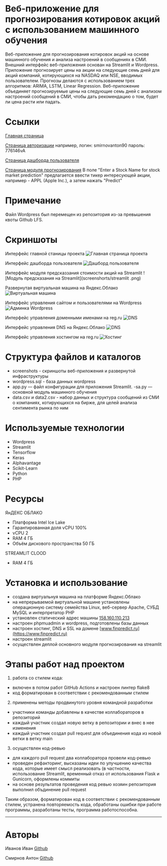 # Веб-приложение для прогнозирования котировок акций с использованием машинного обучения
Веб-приложение для прогнозирования котировок акций на основе машинного обучения и анализа настроений в сообщениях в СМИ.
Внешний интерфейс веб-приложения основан на Streamlit и Wordpress. 
Приложение прогнозирует цены на акции на следующие семь дней для акций компаний, котирующихся на NASDAQ или NSE, вводимых пользователем. 
Прогнозы делаются с использованием трех алгоритмов: ARIMA, LSTM, Linear Regression. 
Веб-приложение объединяет прогнозируемые цены на следующие семь дней с анализом настроений сообщений в СМИ, чтобы дать рекомендацию о том, будет ли цена расти или падать.

# Ссылки

[Главная страница](http://158.160.110.213/)

[Страница авторизации](http://158.160.110.213/login/)
например,
логин: smirnovanton90
пароль: 776146vA

[Страница дашборда пользователя](http://158.160.110.213/dashboard/smirnovanton90/)

[Страница модуля прогнозирования](https://vin-57-equity-market-prediction-app-f4fs3v.streamlit.app/)
В поле "Enter a Stock Name for stock market prediction" предлагается ввести тикер интересующей акции, например - APPL (Apple Inc.), а затем нажать "Predict"


# Примечание
Файл Wordpress был перемещен из репозитория из-за превышения квоты Github LFS. 

# Скриншоты
Интерфейс главной станицы проекта
![Главная страница проекта](screenshorts/main.png)

Интерфейс дашборда пользователя
![Дашборд пользователя](screenshorts/dashboard.png)

Интерфейс модуля предсказзания стоимости акций на Streamlit
![Модуль предсказания на Streamlit](screenshorts/streamlit .png)

Развернутая виртуальная машина на Яндекс.Облако
![Виртуальная машина](screenshorts/virtual_machine.png)

Интерфейс управления сайтом и пользователями на Wordpress
![Админка Wordpress](screenshorts/wordpress.png)

Интерфейс управления доменными именами на reg.ru
![DNS](screenshorts/domain.png)

Интерфейс управления DNS на Яндекс.Облако
![DNS](screenshorts/dns.png)

Интерфейс управления хостингом на reg.ru
![Хостинг](screenshorts/hosting.png)


# Структура файлов и каталогов
- screenshots - cкриншоты веб-приложения и развернутой инфраструктуры
- wordpress.sql - база данных wordpress
- app.py — файл конфигурации для приложения Streamlit.
-sa.py — основной модуль машинного обучения
- data.csv и data2.csv - набор данных и структура сообщений из СМИ о компаниях, котирующихся на бирже, для целей анализа сентимента рынка по ним

# Используемые технологии
- Wordpress
- Streamlit
- Tensorflow
- Keras
- Alphavantage
- Scikit-Learn
- Python
- PHP

#  Ресурсы
ЯнДЕКС ОБЛАКО
- Платформа Intel Ice Lake
- Гарантированная доля vCPU 100%
- vCPU 2
- RAM 4 ГБ
- Объём дискового пространства 50 ГБ

STREAMLIT CLOOD
- RAM 4 ГБ



# Установка и использование
- создана виртуальнуя машина на платформе Яндекс.Облако
- на непрерываемой виртуальной машине установлены операционную систему семейства Linux, веб-сервер Apache, СУБД MySQL и интерпретатор PHP
- установлен статический адрес машины [158.160.110.213](http://158.160.110.213/)
- настроен phpmuadmin и wordpress, подготовлены базы данных 
- настроен хостинг, DNS и SSL на домене [www.finpredict.ru](https://www.finpredict.ru)
- настроен streamlit
- осуществлен деплой основного модуля прогнозирования на streamlit


# Этапы работ над проектом
1) работа со стилем кода:
- включен в потом работ GitHub Actions и настроен линтер flake8
- код форматирован в соответствии с рекомендованным стилем

2) применены методы продвинутого уровня командной разработки
- участники команды добавлены в качестве коллабораторов в репозиторий
- каждый участник создал новую ветку в репозитории и внес в нее изменения
- каждый участник создал pull request для объединения кода из новой ветки в ветку main

3) осуществлен код-ревью 
- для каждого pull request два коллаборатора провели код-ревью
- проведен рефакторинг, высказаны идеи по улучшению качества кода, которые имеет смысл реализовать (в частности, использование Streamlit, временный отказ от использования Flask и Gunicorn, оформлены коммиты
- на основе результатов проведения код ревью хозяин репозитория выполнил объдинение pull request

Таким образом, форматирован код в соответствии с рекомендованным стилем, устранена повторяемость кода, 
обработаны ошибки при работе программы, разработаны тесты, программа работоспособна.


* * *

# Авторы
Иванов Иван
[Github](https://github.com/vin-57)

Смирнов Антон
[Github](https://github.com/smirnovanton90)
